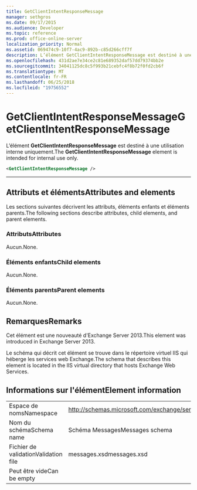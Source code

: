 ```yaml
---
title: GetClientIntentResponseMessage
manager: sethgros
ms.date: 09/17/2015
ms.audience: Developer
ms.topic: reference
ms.prod: office-online-server
localization_priority: Normal
ms.assetid: 069474c9-10f7-4ac9-892b-c85d266cff7f
description: L’élément GetClientIntentResponseMessage est destiné à une utilisation interne uniquement.
ms.openlocfilehash: 431d2ae7e34ce2c81e689352daf57dd79374bb2e
ms.sourcegitcommit: 34041125dc8c5f993b21cebfc4f8b72f0fd2cb6f
ms.translationtype: MT
ms.contentlocale: fr-FR
ms.lasthandoff: 06/25/2018
ms.locfileid: "19756552"
---
```

# <a name="getclientintentresponsemessage"></a><span data-ttu-id="fb856-103">GetClientIntentResponseMessage</span><span class="sxs-lookup"><span data-stu-id="fb856-103">GetClientIntentResponseMessage</span></span>

<span data-ttu-id="fb856-104">L’élément **GetClientIntentResponseMessage** est destiné à une utilisation interne uniquement.</span><span class="sxs-lookup"><span data-stu-id="fb856-104">The **GetClientIntentResponseMessage** element is intended for internal use only.</span></span> 
  
```XML
<GetClientIntentResponseMessage />
```

 ****
## <a name="attributes-and-elements"></a><span data-ttu-id="fb856-105">Attributs et éléments</span><span class="sxs-lookup"><span data-stu-id="fb856-105">Attributes and elements</span></span>

<span data-ttu-id="fb856-106">Les sections suivantes décrivent les attributs, éléments enfants et éléments parents.</span><span class="sxs-lookup"><span data-stu-id="fb856-106">The following sections describe attributes, child elements, and parent elements.</span></span>
  
### <a name="attributes"></a><span data-ttu-id="fb856-107">Attributs</span><span class="sxs-lookup"><span data-stu-id="fb856-107">Attributes</span></span>

<span data-ttu-id="fb856-108">Aucun.</span><span class="sxs-lookup"><span data-stu-id="fb856-108">None.</span></span>
  
### <a name="child-elements"></a><span data-ttu-id="fb856-109">Éléments enfants</span><span class="sxs-lookup"><span data-stu-id="fb856-109">Child elements</span></span>

<span data-ttu-id="fb856-110">Aucun.</span><span class="sxs-lookup"><span data-stu-id="fb856-110">None.</span></span>
  
### <a name="parent-elements"></a><span data-ttu-id="fb856-111">Éléments parents</span><span class="sxs-lookup"><span data-stu-id="fb856-111">Parent elements</span></span>

<span data-ttu-id="fb856-112">Aucun.</span><span class="sxs-lookup"><span data-stu-id="fb856-112">None.</span></span>
  
## <a name="remarks"></a><span data-ttu-id="fb856-113">Remarques</span><span class="sxs-lookup"><span data-stu-id="fb856-113">Remarks</span></span>

<span data-ttu-id="fb856-114">Cet élément est une nouveauté d'Exchange Server 2013.</span><span class="sxs-lookup"><span data-stu-id="fb856-114">This element was introduced in Exchange Server 2013.</span></span>
  
<span data-ttu-id="fb856-115">Le schéma qui décrit cet élément se trouve dans le répertoire virtuel IIS qui héberge les services web Exchange.</span><span class="sxs-lookup"><span data-stu-id="fb856-115">The schema that describes this element is located in the IIS virtual directory that hosts Exchange Web Services.</span></span>
  
## <a name="element-information"></a><span data-ttu-id="fb856-116">Informations sur l'élément</span><span class="sxs-lookup"><span data-stu-id="fb856-116">Element information</span></span>

|||
|:-----|:-----|
|<span data-ttu-id="fb856-117">Espace de noms</span><span class="sxs-lookup"><span data-stu-id="fb856-117">Namespace</span></span>  <br/> |http://schemas.microsoft.com/exchange/services/2006/messages  <br/> |
|<span data-ttu-id="fb856-118">Nom du schéma</span><span class="sxs-lookup"><span data-stu-id="fb856-118">Schema name</span></span>  <br/> |<span data-ttu-id="fb856-119">Schéma Messages</span><span class="sxs-lookup"><span data-stu-id="fb856-119">Messages schema</span></span>  <br/> |
|<span data-ttu-id="fb856-120">Fichier de validation</span><span class="sxs-lookup"><span data-stu-id="fb856-120">Validation file</span></span>  <br/> |<span data-ttu-id="fb856-121">messages.xsd</span><span class="sxs-lookup"><span data-stu-id="fb856-121">messages.xsd</span></span>  <br/> |
|<span data-ttu-id="fb856-122">Peut être vide</span><span class="sxs-lookup"><span data-stu-id="fb856-122">Can be empty</span></span>  <br/> ||
   


